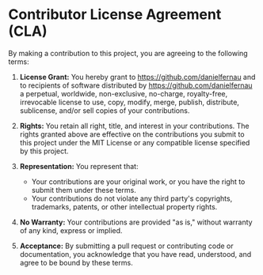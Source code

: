 # Contributor License Agreement (CLA)

By making a contribution to this project, you are agreeing to the following 
terms:

1. **License Grant:** You hereby grant to https://github.com/danielfernau and
to recipients of software distributed by https://github.com/danielfernau a
perpetual, worldwide, non-exclusive, no-charge, royalty-free, irrevocable
license to use, copy, modify, merge, publish, distribute, sublicense, and/or
sell copies of your contributions.

2. **Rights:** You retain all right, title, and interest in your contributions. 
The rights granted above are effective on the contributions you submit to this 
project under the MIT License or any compatible license specified by this 
project.

3. **Representation:** You represent that:
   - Your contributions are your original work, or you have the right to submit 
   them under these terms.
   - Your contributions do not violate any third party's copyrights, 
   trademarks, patents, or other intellectual property rights.

4. **No Warranty:** Your contributions are provided "as is," without warranty 
of any kind, express or implied.

5. **Acceptance:** By submitting a pull request or contributing code or 
documentation, you acknowledge that you have read, understood, and agree to be 
bound by these terms.
